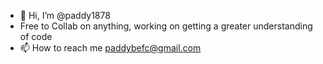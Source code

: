 - 👋 Hi, I’m @paddy1878
- Free to Collab on anything, working on getting a greater understanding of code
- 📫 How to reach me paddybefc@gmail.com

<!---
paddy1878/paddy1878 is a ✨ special ✨ repository because its `README.md` (this file) appears on your GitHub profile.
You can click the Preview link to take a look at your changes.
--->
